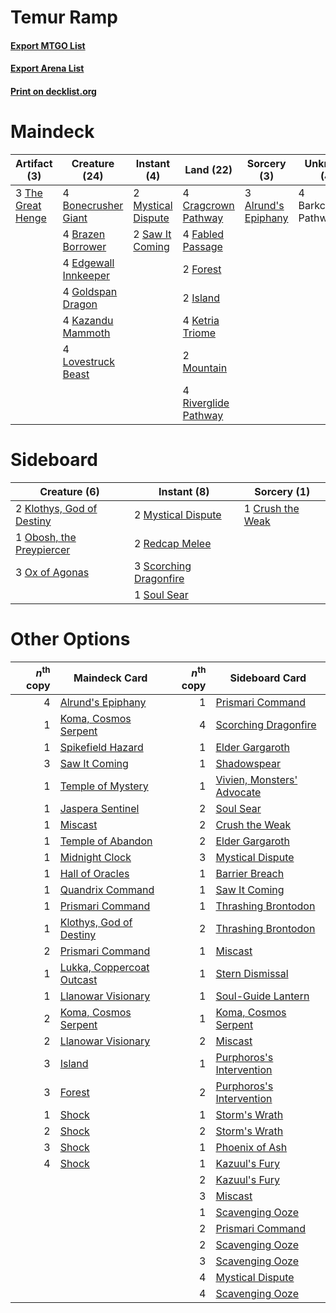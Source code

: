 # Temur Ramp

#### [Export MTGO List](../collection/Temur%20Ramp/Temur%20Ramp.txt)
#### [Export Arena List](../collection/Temur%20Ramp/Temur%20Ramp_arena.txt)
#### [Print on decklist.org](http://decklist.org/?deckmain=3%09Alrund's%20Epiphany%0A4%09Barkchannel%20Pathway%0A4%09Bonecrusher%20Giant%0A4%09Brazen%20Borrower%0A4%09Cragcrown%20Pathway%0A4%09Edgewall%20Innkeeper%0A4%09Fabled%20Passage%0A2%09Forest%0A4%09Goldspan%20Dragon%0A2%09Island%0A4%09Kazandu%20Mammoth%0A4%09Ketria%20Triome%0A4%09Lovestruck%20Beast%0A2%09Mountain%0A2%09Mystical%20Dispute%0A4%09Riverglide%20Pathway%0A2%09Saw%20It%20Coming%0A3%09The%20Great%20Henge&deckside=1%09Crush%20the%20Weak%0A2%09Klothys,%20God%20of%20Destiny%0A2%09Mystical%20Dispute%0A1%09Obosh,%20the%20Preypiercer%0A3%09Ox%20of%20Agonas%0A2%09Redcap%20Melee%0A3%09Scorching%20Dragonfire%0A1%09Soul%20Sear)
# Maindeck

|                                        Artifact (3)                                        |                                         Creature (24)                                         |                                         Instant (4)                                         |                                           Land (22)                                           |                                         Sorcery (3)                                          |     Unknown (4)     |
|--------------------------------------------------------------------------------------------|-----------------------------------------------------------------------------------------------|---------------------------------------------------------------------------------------------|-----------------------------------------------------------------------------------------------|----------------------------------------------------------------------------------------------|---------------------|
|3 [The Great Henge](http://gatherer.wizards.com/Pages/Card/Details.aspx?multiverseid=473123)|4 [Bonecrusher Giant](http://gatherer.wizards.com/Pages/Card/Details.aspx?multiverseid=473077) |2 [Mystical Dispute](http://gatherer.wizards.com/Pages/Card/Details.aspx?multiverseid=473020)|4 [Cragcrown Pathway](http://gatherer.wizards.com/Pages/Card/Details.aspx?multiverseid=491915) |3 [Alrund's Epiphany](http://gatherer.wizards.com/Pages/Card/Details.aspx?multiverseid=503648)|4 Barkchannel Pathway|
|                                                                                            |4 [Brazen Borrower](http://gatherer.wizards.com/Pages/Card/Details.aspx?multiverseid=473001)   |2 [Saw It Coming](http://gatherer.wizards.com/Pages/Card/Details.aspx?multiverseid=503684)   |4 [Fabled Passage](http://gatherer.wizards.com/Pages/Card/Details.aspx?multiverseid=473206)    |                                                                                              |                     |
|                                                                                            |4 [Edgewall Innkeeper](http://gatherer.wizards.com/Pages/Card/Details.aspx?multiverseid=473113)|                                                                                             |2 [Forest](http://gatherer.wizards.com/Pages/Card/Details.aspx?multiverseid=439860)            |                                                                                              |                     |
|                                                                                            |4 [Goldspan Dragon](http://gatherer.wizards.com/Pages/Card/Details.aspx?multiverseid=503751)   |                                                                                             |2 [Island](http://gatherer.wizards.com/Pages/Card/Details.aspx?multiverseid=439857)            |                                                                                              |                     |
|                                                                                            |4 [Kazandu Mammoth](http://gatherer.wizards.com/Pages/Card/Details.aspx?multiverseid=491835)   |                                                                                             |4 [Ketria Triome](http://gatherer.wizards.com/Pages/Card/Details.aspx?multiverseid=479770)     |                                                                                              |                     |
|                                                                                            |4 [Lovestruck Beast](http://gatherer.wizards.com/Pages/Card/Details.aspx?multiverseid=473127)  |                                                                                             |2 [Mountain](http://gatherer.wizards.com/Pages/Card/Details.aspx?multiverseid=439859)          |                                                                                              |                     |
|                                                                                            |                                                                                               |                                                                                             |4 [Riverglide Pathway](http://gatherer.wizards.com/Pages/Card/Details.aspx?multiverseid=491920)|                                                                                              |                     |


# Sideboard

|                                            Creature (6)                                            |                                           Instant (8)                                           |                                        Sorcery (1)                                        |
|----------------------------------------------------------------------------------------------------|-------------------------------------------------------------------------------------------------|-------------------------------------------------------------------------------------------|
|2 [Klothys, God of Destiny](http://gatherer.wizards.com/Pages/Card/Details.aspx?multiverseid=476471)|2 [Mystical Dispute](http://gatherer.wizards.com/Pages/Card/Details.aspx?multiverseid=473020)    |1 [Crush the Weak](http://gatherer.wizards.com/Pages/Card/Details.aspx?multiverseid=503740)|
|1 [Obosh, the Preypiercer](http://gatherer.wizards.com/Pages/Card/Details.aspx?multiverseid=479748) |2 [Redcap Melee](http://gatherer.wizards.com/Pages/Card/Details.aspx?multiverseid=473097)        |                                                                                           |
|3 [Ox of Agonas](http://gatherer.wizards.com/Pages/Card/Details.aspx?multiverseid=476398)           |3 [Scorching Dragonfire](http://gatherer.wizards.com/Pages/Card/Details.aspx?multiverseid=473101)|                                                                                           |
|                                                                                                    |1 [Soul Sear](http://gatherer.wizards.com/Pages/Card/Details.aspx?multiverseid=485483)           |                                                                                           |


# Other Options

|*n*<sup>th</sup> copy|                                           Maindeck Card                                            |*n*<sup>th</sup> copy|                                           Sideboard Card                                            |
|--------------------:|----------------------------------------------------------------------------------------------------|--------------------:|-----------------------------------------------------------------------------------------------------|
|                    4|[Alrund's Epiphany](http://gatherer.wizards.com/Pages/Card/Details.aspx?multiverseid=503648)        |                    1|[Prismari Command](http://gatherer.wizards.com/Pages/Card/Details.aspx?multiverseid=513706)          |
|                    1|[Koma, Cosmos Serpent](http://gatherer.wizards.com/Pages/Card/Details.aspx?multiverseid=503837)     |                    4|[Scorching Dragonfire](http://gatherer.wizards.com/Pages/Card/Details.aspx?multiverseid=473101)      |
|                    1|[Spikefield Hazard](http://gatherer.wizards.com/Pages/Card/Details.aspx?multiverseid=491809)        |                    1|[Elder Gargaroth](http://gatherer.wizards.com/Pages/Card/Details.aspx?multiverseid=485502)           |
|                    3|[Saw It Coming](http://gatherer.wizards.com/Pages/Card/Details.aspx?multiverseid=503684)            |                    1|[Shadowspear](http://gatherer.wizards.com/Pages/Card/Details.aspx?multiverseid=476487)               |
|                    1|[Temple of Mystery](http://gatherer.wizards.com/Pages/Card/Details.aspx?multiverseid=373571)        |                    1|[Vivien, Monsters' Advocate](http://gatherer.wizards.com/Pages/Card/Details.aspx?multiverseid=479695)|
|                    1|[Jaspera Sentinel](http://gatherer.wizards.com/Pages/Card/Details.aspx?multiverseid=503792)         |                    2|[Soul Sear](http://gatherer.wizards.com/Pages/Card/Details.aspx?multiverseid=485483)                 |
|                    1|[Miscast](http://gatherer.wizards.com/Pages/Card/Details.aspx?multiverseid=485380)                  |                    2|[Crush the Weak](http://gatherer.wizards.com/Pages/Card/Details.aspx?multiverseid=503740)            |
|                    1|[Temple of Abandon](http://gatherer.wizards.com/Pages/Card/Details.aspx?multiverseid=373711)        |                    2|[Elder Gargaroth](http://gatherer.wizards.com/Pages/Card/Details.aspx?multiverseid=485502)           |
|                    1|[Midnight Clock](http://gatherer.wizards.com/Pages/Card/Details.aspx?multiverseid=473016)           |                    3|[Mystical Dispute](http://gatherer.wizards.com/Pages/Card/Details.aspx?multiverseid=473020)          |
|                    1|[Hall of Oracles](http://gatherer.wizards.com/Pages/Card/Details.aspx?multiverseid=513759)          |                    1|[Barrier Breach](http://gatherer.wizards.com/Pages/Card/Details.aspx?multiverseid=479665)            |
|                    1|[Quandrix Command](http://gatherer.wizards.com/Pages/Card/Details.aspx?multiverseid=513709)         |                    1|[Saw It Coming](http://gatherer.wizards.com/Pages/Card/Details.aspx?multiverseid=503684)             |
|                    1|[Prismari Command](http://gatherer.wizards.com/Pages/Card/Details.aspx?multiverseid=513706)         |                    1|[Thrashing Brontodon](http://gatherer.wizards.com/Pages/Card/Details.aspx?multiverseid=456570)       |
|                    1|[Klothys, God of Destiny](http://gatherer.wizards.com/Pages/Card/Details.aspx?multiverseid=476471)  |                    2|[Thrashing Brontodon](http://gatherer.wizards.com/Pages/Card/Details.aspx?multiverseid=456570)       |
|                    2|[Prismari Command](http://gatherer.wizards.com/Pages/Card/Details.aspx?multiverseid=513706)         |                    1|[Miscast](http://gatherer.wizards.com/Pages/Card/Details.aspx?multiverseid=485380)                   |
|                    1|[Lukka, Coppercoat Outcast](http://gatherer.wizards.com/Pages/Card/Details.aspx?multiverseid=479645)|                    1|[Stern Dismissal](http://gatherer.wizards.com/Pages/Card/Details.aspx?multiverseid=476319)           |
|                    1|[Llanowar Visionary](http://gatherer.wizards.com/Pages/Card/Details.aspx?multiverseid=485516)       |                    1|[Soul-Guide Lantern](http://gatherer.wizards.com/Pages/Card/Details.aspx?multiverseid=476488)        |
|                    2|[Koma, Cosmos Serpent](http://gatherer.wizards.com/Pages/Card/Details.aspx?multiverseid=503837)     |                    1|[Koma, Cosmos Serpent](http://gatherer.wizards.com/Pages/Card/Details.aspx?multiverseid=503837)      |
|                    2|[Llanowar Visionary](http://gatherer.wizards.com/Pages/Card/Details.aspx?multiverseid=485516)       |                    2|[Miscast](http://gatherer.wizards.com/Pages/Card/Details.aspx?multiverseid=485380)                   |
|                    3|[Island](http://gatherer.wizards.com/Pages/Card/Details.aspx?multiverseid=439857)                   |                    1|[Purphoros's Intervention](http://gatherer.wizards.com/Pages/Card/Details.aspx?multiverseid=476402)  |
|                    3|[Forest](http://gatherer.wizards.com/Pages/Card/Details.aspx?multiverseid=439860)                   |                    2|[Purphoros's Intervention](http://gatherer.wizards.com/Pages/Card/Details.aspx?multiverseid=476402)  |
|                    1|[Shock](http://gatherer.wizards.com/Pages/Card/Details.aspx?multiverseid=129732)                    |                    1|[Storm's Wrath](http://gatherer.wizards.com/Pages/Card/Details.aspx?multiverseid=476408)             |
|                    2|[Shock](http://gatherer.wizards.com/Pages/Card/Details.aspx?multiverseid=129732)                    |                    2|[Storm's Wrath](http://gatherer.wizards.com/Pages/Card/Details.aspx?multiverseid=476408)             |
|                    3|[Shock](http://gatherer.wizards.com/Pages/Card/Details.aspx?multiverseid=129732)                    |                    1|[Phoenix of Ash](http://gatherer.wizards.com/Pages/Card/Details.aspx?multiverseid=476399)            |
|                    4|[Shock](http://gatherer.wizards.com/Pages/Card/Details.aspx?multiverseid=129732)                    |                    1|[Kazuul's Fury](http://gatherer.wizards.com/Pages/Card/Details.aspx?multiverseid=491786)             |
|                     |                                                                                                    |                    2|[Kazuul's Fury](http://gatherer.wizards.com/Pages/Card/Details.aspx?multiverseid=491786)             |
|                     |                                                                                                    |                    3|[Miscast](http://gatherer.wizards.com/Pages/Card/Details.aspx?multiverseid=485380)                   |
|                     |                                                                                                    |                    1|[Scavenging Ooze](http://gatherer.wizards.com/Pages/Card/Details.aspx?multiverseid=420783)           |
|                     |                                                                                                    |                    2|[Prismari Command](http://gatherer.wizards.com/Pages/Card/Details.aspx?multiverseid=513706)          |
|                     |                                                                                                    |                    2|[Scavenging Ooze](http://gatherer.wizards.com/Pages/Card/Details.aspx?multiverseid=420783)           |
|                     |                                                                                                    |                    3|[Scavenging Ooze](http://gatherer.wizards.com/Pages/Card/Details.aspx?multiverseid=420783)           |
|                     |                                                                                                    |                    4|[Mystical Dispute](http://gatherer.wizards.com/Pages/Card/Details.aspx?multiverseid=473020)          |
|                     |                                                                                                    |                    4|[Scavenging Ooze](http://gatherer.wizards.com/Pages/Card/Details.aspx?multiverseid=420783)           |

